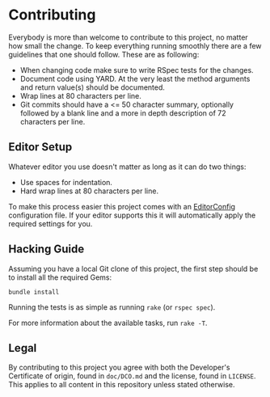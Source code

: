 # Contributing

Everybody is more than welcome to contribute to this project, no matter how
small the change. To keep everything running smoothly there are a few guidelines
that one should follow. These are as following:

* When changing code make sure to write RSpec tests for the changes.
* Document code using YARD. At the very least the method arguments and return
  value(s) should be documented.
* Wrap lines at 80 characters per line.
* Git commits should have a <= 50 character summary, optionally followed by a
  blank line and a more in depth description of 72 characters per line.

## Editor Setup

Whatever editor you use doesn't matter as long as it can do two things:

* Use spaces for indentation.
* Hard wrap lines at 80 characters per line.

To make this process easier this project comes with an
[EditorConfig][editorconfig] configuration file. If your editor supports this it
will automatically apply the required settings for you.

## Hacking Guide

Assuming you have a local Git clone of this project, the first step should be to
install all the required Gems:

    bundle install

Running the tests is as simple as running `rake` (or `rspec spec`).

For more information about the available tasks, run `rake -T`.

## Legal

By contributing to this project you agree with both the Developer's Certificate
of origin, found in `doc/DCO.md` and the license, found in `LICENSE`. This
applies to all content in this repository unless stated otherwise.

[editorconfig]: http://editorconfig.org/

